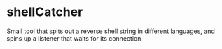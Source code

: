 shellCatcher
============

Small tool that spits out a reverse shell string in different languages, and spins up a listener that waits for its connection
